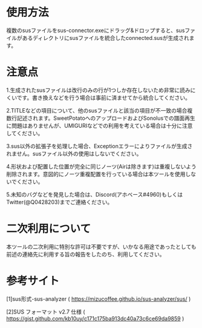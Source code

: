 # 使用方法

複数のsusファイルをsus-connector.exeにドラッグ&ドロップすると、susファイルがあるディレクトリにsusファイルを統合したconnected.susが生成されます。

# 注意点

1.生成されたsusファイルは改行のみの行が1つしか存在しないため非常に読みにくいです。書き換えなどを行う場合は事前に済ませてから統合してください。

2.TITLEなどの項目について、他のsusファイルと該当の項目が不一致の場合複数行記述されます。SweetPotatoへのアップロードおよびSonolusでの譜面再生に問題はありませんが、UMIGURIなどでの利用を考えている場合は十分に注意してください。

3.sus以外の拡張子を処理した場合、Exceptionエラーによりファイルが生成されません。susファイル以外の使用はしないでください。

4.形状および配置した位置が完全に同じノーツ(Airは除きます)は重複しないよう削除されます。意図的にノーツ重複配置を行っている場合は本ツールを使用しないでください。

5.未知のバグなどを発見した場合は、Discord(アホベース#4960)もしくはTwitter(@Q0428203)までご連絡ください。

# 二次利用について

本ツールの二次利用に特別な許可は不要ですが、いかなる用途であったとしても前述の連絡先に利用する旨の報告をしたのち、利用してください。

# 参考サイト

[1]sus形式-sus-analyzer ( https://mizucoffee.github.io/sus-analyzer/sus/ )

[2]SUS フォーマット v2.7 仕様 ( https://gist.github.com/kb10uy/c171c175ba913dc40a73c6ce69da9859 )
